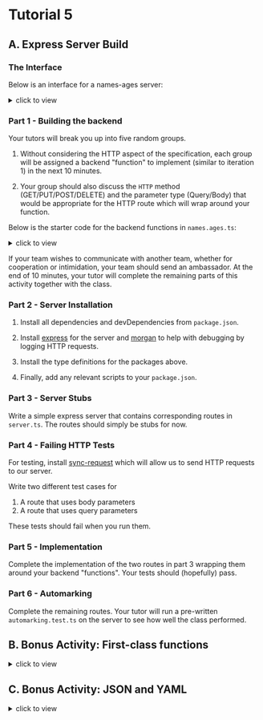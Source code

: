 # Tutorial 5

## A. Express Server Build

### The Interface

Below is an interface for a names-ages server:

<details close>
<summary>click to view</summary>

<table>
  <tr>
    <th>Name & Description</th>
    <th>HTTP Method</th>
    <th>Data Types</th>
    <th>Errors</th>
  </tr>
  <tr>
    <td>
      <code>/addnameage</code><br/><br/>
      Given a name and an age, add the entry into the data store if it is valid.
    </td>
    <td>
        ???
    </td>
    <td>
      <b>??? Parameters</b><br/>
      <code>{name: string, age: number}</code>
      <br/><br/>
      <b>Return Object</b><br/>
      <code>{}</code>
    </td>
    <td>
      Return <code>{error: 'error'}</code> when:
      <ul>
        <li>
          The given name is an empty string, <code>""</code>.
        </li>
        <li>
          The given age is not strictly positive.
        </li>
        <li>
          The given name already exists in data.
        </li>
      </ul>
    </td>
  </tr>
  <tr>
    <td>
      <code>/getnamesages</code><br/><br/>
      Return all namesAges that are at equal to or greater than the given <code>minAge</code>.
      <br/><br/>
      If no <code>minAge</code> is supplied, all namesAges are returned.
      <br/><br/>
      Names should be returned in descending age order (e.g. eldest at index 0),
      or in lexiographical case-insenitive order if the ages are equal.
    </td>
    <td>
        ???
    </td>
    <td>
      <b>??? Parameters</b><br/>
      <code>{minAge?: number}</code>
      <br/><br/>
      <b>Return Object</b><br/>
      <code>{namesAges: NameAge[]}</code>
    </td>
    <td>
      Return <code>{error: 'error'}</code> when:
      <ul>
        <li>
          minAge, if given, is not strictly positive.
        </li>
      </ul>
    </td>
  </tr>
  <tr>
    <td>
      <code>/editnameage</code><br/><br/>
      Edit the age for the given name entry.
    </td>
    <td>
      ???
    </td>
    <td>
      <b>??? Parameters</b><br/>
      <code>{name: string, age: number}</code>
      <br/><br/>
      <b>Return Object</b><br/>
      <code>{}</code>
    </td>
    <td>
      Return <code>{error: 'error'}</code> when:
      <ul>
        <li>
          The new age is not strictly positive.
        </li>
        <li>
          The given name does not exist in data.
        </li>
      </ul>
    </td>
  </tr>
  <tr>
    <td>
      <code>/removenameage</code><br/><br/>
      Remove the given nameAge entry.
    </td>
    <td>
      ???
    </td>
    <td>
      <b>??? Parameters</b><br/>
      <code>{name: string}</code>
      <br/><br/>
      <b>Return Object</b><br/>
      <code>{}</code>
    </td>
    <td>
      Return <code>{error: 'error'}</code> when:
      <ul>
        <li>
          The given name does not exist in data.
        </li>
      </ul>
    </td>
  </tr>
  <tr>
    <td>
      <code>/getstats</code><br/><br/>
      Return an object containing stats about the age of all entries
    </td>
    <td>
      ???
    </td>
    <td>
      <b>??? Parameters</b><br/>
      <code>{}</code>
      <br/><br/>
      <b>Return Object</b><br/>
      <code>{stats: AgeStats}</code>
    </td>
    <td>
      Return <code>{error: 'error'}</code> when:
      <ul>
        <li>
          There is no entries in the data store.
        </li>
      </ul>
    </td>
  </tr>
  <tr>
    <td>
      <code>/clear</code><br/><br/>
      Remove all entries from the data store.
    </td>
    <td>
      ???
    </td>
    <td>
      <b>??? Parameters</b><br/>
      <code>{}</code>
      <br/><br/>
      <b>Return Object</b><br/>
      <code>{}</code>
    </td>
    <td>
      N/A
    </td>
  </tr>
</table>

<table>
  <tr>
    <th>Interface</th>
    <th>Structure</th>
  </tr>
  <tr>
    <td>
      NameAge
    </td>
    <td>
      <pre>{
  name: string,
  age: number
}</pre>
    </td>
  </tr>
  <tr>
    <td>
      AgeStats
    </td>
    <td>
      <pre>{
  minAge: number,
  maxAge: number,
  averageAge: number
}</pre>
    </td>
  </tr>
</table>

</details>

### Part 1 - Building the backend

Your tutors will break you up into five random groups.

1. Without considering the HTTP aspect of the specification, each group will be assigned a backend "function" to implement (similar to iteration 1) in the next 10 minutes.

2. Your group should also discuss the `HTTP` method (GET/PUT/POST/DELETE) and the parameter type (Query/Body) that would be appropriate for the HTTP route which will wrap around your function.

Below is the starter code for the backend functions in `names.ages.ts`:

<details close>
<summary>click to view</summary>

```ts
interface NameAge {
  name: string,
  age: number,
}

let namesAges: NameAge[] = [];

export function addNameAge(name: string, age: number) {
  // FIXME Group 1
  return {};
}

export function getNamesAges(minAge?: number) {
  // FIXME Group 2
  return {
    namesAges: [
      { name: 'one', age: 1 },
      { name: 'two', age: 2 },
    ]
  };
}

export function editNameAge(name: string, age: number) {
  // FIXME Group 3
  return {};
}

export function removeNameAge(name: string) {
  // FIXME Group 4
  return {};
}

export function getStats() {
  // FIXME Group 5
  return {
    minAge: 0,
    maxAge: 10,
    averageAge: 5,
  };
}

export function clear() {
  namesAges = [];
  return {};
}

```

</details>

If your team wishes to communicate with another team, whether for cooperation or intimidation, your team should send an ambassador. At the end of 10 minutes, your tutor will complete the remaining parts of this activity together with the class.

### Part 2 - Server Installation

1. Install all dependencies and devDependencies from `package.json`.

1. Install [express](https://www.npmjs.com/package/express) for the server and [morgan](https://www.npmjs.com/package/morgan) to help with debugging by logging HTTP requests.

1. Install the type definitions for the packages above.

1. Finally, add any relevant scripts to your `package.json`.

### Part 3 - Server Stubs

Write a simple express server that contains corresponding routes in `server.ts`. The routes should simply be stubs for now.

### Part 4 - Failing HTTP Tests

For testing, install [sync-request](https://www.npmjs.com/package/sync-request) which will allow us to send HTTP requests to our server.

Write two different test cases for
1. A route that uses body parameters
1. A route that uses query parameters

These tests should fail when you run them.

### Part 5 - Implementation

Complete the implementation of the two routes in part 3 wrapping them around your backend "functions". Your tests should (hopefully) pass.

### Part 6 - Automarking

Complete the remaining routes. Your tutor will run a pre-written `automarking.test.ts` on the server to see how well the class performed.

## B. Bonus Activity: First-class functions

<details close>

<summary>click to view</summary>
  
<br/>


Below is an interface called `NumberFunction`, which describes functions that take in a number as input and return a number as output:
```ts
interface NumberFunction {
  (n: number): number;
}
```

1. Declare a variable named `double` and assign it to an anonymous `NumberFunction` function. `double` takes in an argument `n: number` and returns twice of `n`. Show how this can be done with the
    - normal function syntax
    - arrow function syntax


1. Create another function called `apply` which takes in a `numFunc: NumberFunction` and an `array: number[]`. The `apply` function should return a new array where each new element is the result of applying `numFunc` on the original element.

1. Finally, create a function `numberFunctionMaker` which takes in a `multiplier: number` and returns a `NumberFunction`. Use `numberFunctionMaker` to create new functions such as `triple`, `quadruple`, `times1000`, etc and show how this can be used in conjunction with our `apply` function.

</details>
    
## C. Bonus Activity: JSON and YAML

<details close>

<summary>click to view</summary>
  
<br/>

Convert the `JSON` file below to `YAML`:

```json
{
  "channels": [
    {
      "id" : 3,
      "name" : "Channel 1",
      "messages" : [
        {
          "id" : 1,
          "user_id" : 5,
          "message" : "Hello world"
        },
        {
          "id" : 2,
          "user_id" : 5,
          "message" : "Its me"
        },
        {
          "id" : 3,
          "user_id" : 7,
          "message" : "What are you doing??"
        }
      ]
    },
    {
      "id" : 4,
      "name" : "Channel 2",
      "messages" : []
    }
  ]
}
```

Convert the `YAML` file below to `JSON`:

```yaml
---
keyData:
  JWT_SECRET: wfasduf98ajs98d5r342m5l
  HASH_SALT: 8s9982345798237948
users:
- id: 3
  email: z1234567@unsw.edu.au
  firstName: Micky
  lastName: Mouse
  handle: mickymouse
  sessions:
  - SDJKFNSDJf
  - 23849887es
  - sd78fy8shf
- id: 4
  email: z9876543@unsw.edu.au
  firstName: Micky
  lastName: Mouse
  handle: mickymouse1
  sessions:
  - 89sF*(sdf8
  - sdf89sdjff
  - '4903509455'
```

</details>
